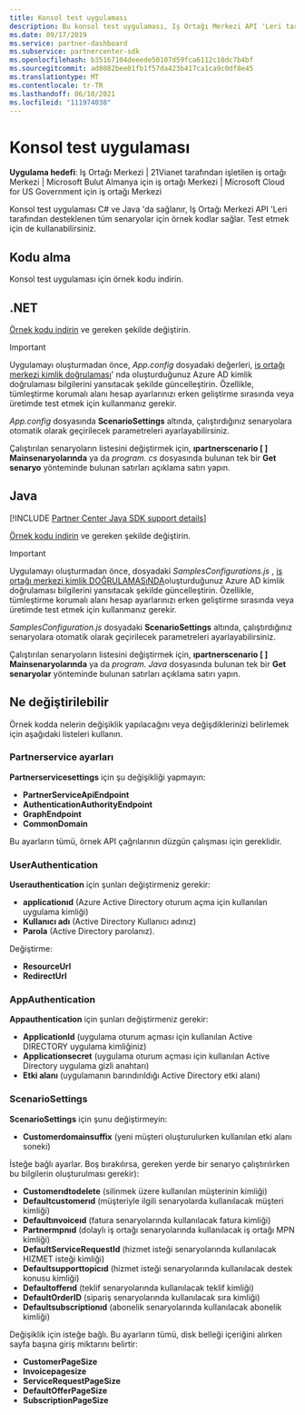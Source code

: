 ```yaml
---
title: Konsol test uygulaması
description: Bu konsol test uygulaması, Iş Ortağı Merkezi API 'Leri tarafından desteklenen tüm senaryolar için örnek kod sağlar. Test etmek için de kullanabilirsiniz.
ms.date: 09/17/2019
ms.service: partner-dashboard
ms.subservice: partnercenter-sdk
ms.openlocfilehash: b35167104deeede50107d59fca6112c10dc7b4bf
ms.sourcegitcommit: ad8082bee01fb1f57da423b417ca1ca9c0df8e45
ms.translationtype: MT
ms.contentlocale: tr-TR
ms.lasthandoff: 06/10/2021
ms.locfileid: "111974038"
---
```

# <a name="console-test-app"></a>Konsol test uygulaması

**Uygulama hedefi**: Iş Ortağı Merkezi | 21Vianet tarafından işletilen iş ortağı Merkezi | Microsoft Bulut Almanya için iş ortağı Merkezi | Microsoft Cloud for US Government için iş ortağı Merkezi

Konsol test uygulaması C# ve Java 'da sağlanır, Iş Ortağı Merkezi API 'Leri tarafından desteklenen tüm senaryolar için örnek kodlar sağlar. Test etmek için de kullanabilirsiniz.

## <a name="get-the-code"></a>Kodu alma

Konsol test uygulaması için örnek kodu indirin.

## <a name="net"></a>.NET

[Örnek kodu indirin](https://go.microsoft.com/fwlink/p/?LinkId=746682) ve gereken şekilde değiştirin.

> [!IMPORTANT]
> Uygulamayı oluşturmadan önce, *App.config* dosyadaki değerleri, [iş ortağı merkezi kimlik doğrulaması](partner-center-authentication.md)' nda oluşturduğunuz Azure AD kimlik doğrulaması bilgilerini yansıtacak şekilde güncelleştirin. Özellikle, tümleştirme korumalı alanı hesap ayarlarınızı erken geliştirme sırasında veya üretimde test etmek için kullanmanız gerekir.

*App.config* dosyasında **ScenarioSettings** altında, çalıştırdığınız senaryolara otomatik olarak geçirilecek parametreleri ayarlayabilirsiniz.

Çalıştırılan senaryoların listesini değiştirmek için, **ıpartnerscenario \[ \] Mainsenaryolarında** ya da *program. cs* dosyasında bulunan tek bir **Get senaryo** yönteminde bulunan satırları açıklama satırı yapın.

## <a name="java"></a>Java

[!INCLUDE [Partner Center Java SDK support details](../includes/java-sdk-support.md)]

[Örnek kodu indirin](https://go.microsoft.com/fwlink/p/?LinkId=2026887) ve gereken şekilde değiştirin.

> [!IMPORTANT]
> Uygulamayı oluşturmadan önce, dosyadaki *SamplesConfigurations.js* , [iş ortağı merkezi kimlik DOĞRULAMASıNDA](partner-center-authentication.md)oluşturduğunuz Azure AD kimlik doğrulaması bilgilerini yansıtacak şekilde güncelleştirin. Özellikle, tümleştirme korumalı alanı hesap ayarlarınızı erken geliştirme sırasında veya üretimde test etmek için kullanmanız gerekir.

*SamplesConfiguration.js* dosyadaki **ScenarioSettings** altında, çalıştırdığınız senaryolara otomatik olarak geçirilecek parametreleri ayarlayabilirsiniz.

Çalıştırılan senaryoların listesini değiştirmek için, **ıpartnerscenario \[ \] Mainsenaryolarında** ya da *program. Java* dosyasında bulunan tek bir **Get senaryolar** yönteminde bulunan satırları açıklama satırı yapın.

## <a name="what-to-change"></a>Ne değiştirilebilir

Örnek kodda nelerin değişiklik yapılacağını veya değişdiklerinizi belirlemek için aşağıdaki listeleri kullanın.

### <a name="partnerservicesettings"></a>Partnerservice ayarları

**Partnerservicesettings** için şu değişikliği yapmayın:

- **PartnerServiceApiEndpoint**
- **AuthenticationAuthorityEndpoint**
- **GraphEndpoint**
- **CommonDomain**

Bu ayarların tümü, örnek API çağrılarının düzgün çalışması için gereklidir.

### <a name="userauthentication"></a>UserAuthentication

**Userauthentication** için şunları değiştirmeniz gerekir:

- **applicationıd** (Azure Active Directory oturum açma için kullanılan uygulama kimliği)
- **Kullanıcı adı** (Active Directory Kullanıcı adınız)
- **Parola** (Active Directory parolanız).

Değiştirme:

- **ResourceUrl**
- **RedirectUrl**

### <a name="appauthentication"></a>AppAuthentication

**Appauthentication** için şunları değiştirmeniz gerekir:

- **ApplicationId** (uygulama oturum açması için kullanılan Active DIRECTORY uygulama kimliğiniz)
- **Applicationsecret** (uygulama oturum açması için kullanılan Active Directory uygulama gizli anahtarı)
- **Etki alanı** (uygulamanın barındırıldığı Active Directory etki alanı)

### <a name="scenariosettings"></a>ScenarioSettings

**ScenarioSettings** için şunu değiştirmeyin:

- **Customerdomainsuffix** (yeni müşteri oluşturulurken kullanılan etki alanı soneki)

İsteğe bağlı ayarlar. Boş bırakılırsa, gereken yerde bir senaryo çalıştırılırken bu bilgilerin oluşturulması gerekir):

- **Customerıdtodelete** (silinmek üzere kullanılan müşterinin kimliği)
- **Defaultcustomerıd** (müşteriyle ilgili senaryolarda kullanılacak müşteri kimliği)
- **Defaultınvoiceıd** (fatura senaryolarında kullanılacak fatura kimliği)
- **Partnermpnıd** (dolaylı iş ortağı senaryolarında kullanılacak iş ortağı MPN kimliği)
- **DefaultServiceRequestId** (hizmet isteği senaryolarında kullanılacak HIZMET isteği kimliği)
- **Defaultsupporttopicıd** (hizmet isteği senaryolarında kullanılacak destek konusu kimliği)
- **Defaultofferıd** (teklif senaryolarında kullanılacak teklif kimliği)
- **DefaultOrderID** (sipariş senaryolarında kullanılacak sıra kimliği)
- **Defaultsubscriptionıd** (abonelik senaryolarında kullanılacak abonelik kimliği)

Değişiklik için isteğe bağlı. Bu ayarların tümü, disk belleği içeriğini alırken sayfa başına giriş miktarını belirtir:

- **CustomerPageSize**
- **Invoicepagesize**
- **ServiceRequestPageSize**
- **DefaultOfferPageSize**
- **SubscriptionPageSize**
